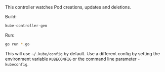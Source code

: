 This controller watches Pod creations, updates and deletions.

Build:

```bash
kube-controller-gen
```

Run:
```bash
go run *.go
```

This will use `~/.kube/config` by default. Use a different config by setting the environment variable `KUBECONFIG` or the command line parameter `-kubeconfig`.
